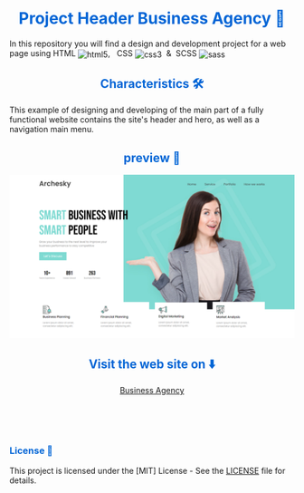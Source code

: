 <h1 align="center" style="color: #0366d6;">
   Project Header Business Agency 🏬
</h1>

<p>In this repository you will find a design and development project for a web page using HTML <img align="center" width="30" height="30" src="https://www.vectorlogo.zone/logos/w3_html5/w3_html5-icon.svg" alt="html5"/>, &nbsp;
   CSS <img align="center" width="30" height="30" src="https://www.vectorlogo.zone/logos/w3_css/w3_css-icon.svg" alt="css3"/> &nbsp;&&nbsp;
   SCSS <img align="center" width="45" height="45" src="https://www.vectorlogo.zone/logos/sass-lang/sass-lang-icon.svg" alt="sass"/>
</p>

<h2 align="center" style="color: #0366d6;">
   Characteristics 🛠️
</h2>

<p>This example of designing and developing of the main part of a fully functional website contains the site's header and hero, as well as a navigation main menu.</p>

<h2 align="center" style="color: #0366d6;">
   preview 📸
</h2>

<img src=".preview/Project Header Business Agency.png/" alt="Banner"/>

<h2 align="center" style="color: #0366d6;">
   Visit the web site on ⬇️
</h2>

<p align="center"><a align="center" href="https://mariohb25.github.io/Web-development-and-design-I/">Business Agency</a></p>

<br><br><br>

<h3 style="color: #0366d6;">
   License 📜
</h3>

This project is licensed under the [MIT] License - See the [LICENSE](LICENSE) file for details.
